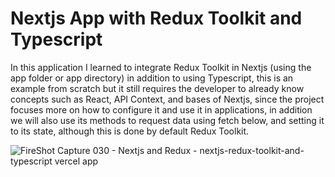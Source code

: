 # Nextjs App with Redux Toolkit and Typescript
In this application I learned to integrate Redux Toolkit in Nextjs (using the app folder or app directory) in addition to using Typescript, this is an example from scratch but it still requires the developer to already know concepts such as React, API Context, and bases of Nextjs, since the project focuses more on how to configure it and use it in applications, in addition we will also use its methods to request data using fetch below, and setting it to its state, although this is done by default Redux Toolkit.

![FireShot Capture 030 - Nextjs and Redux - nextjs-redux-toolkit-and-typescript vercel app](https://github.com/adore1968/nextjs-redux-toolkit-and-typescript/assets/101434158/ebc3cbf9-8297-4f11-8d9c-13db0ac49234)
